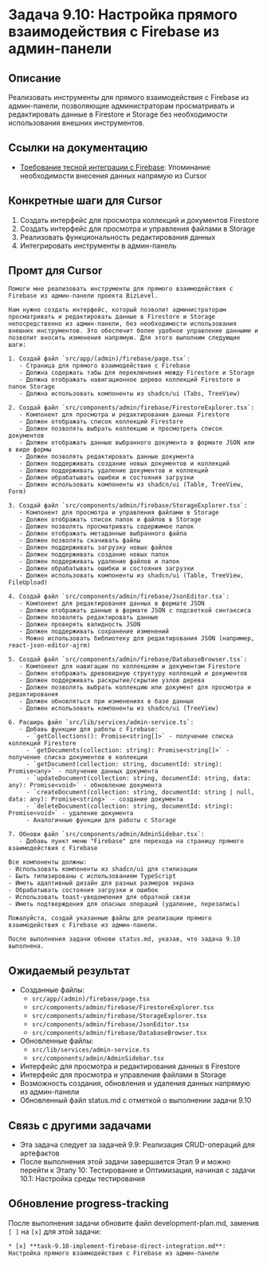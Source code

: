 # Задача 9.10: Настройка прямого взаимодействия с Firebase из админ-панели

## Описание
Реализовать инструменты для прямого взаимодействия с Firebase из админ-панели, позволяющие администраторам просматривать и редактировать данные в Firestore и Storage без необходимости использования внешних инструментов.

## Ссылки на документацию
- [Требование тесной интеграции с Firebase](../paste.txt): Упоминание необходимости внесения данных напрямую из Cursor

## Конкретные шаги для Cursor
1. Создать интерфейс для просмотра коллекций и документов Firestore
2. Создать интерфейс для просмотра и управления файлами в Storage
3. Реализовать функциональность редактирования данных
4. Интегрировать инструменты в админ-панель

## Промт для Cursor
```
Помоги мне реализовать инструменты для прямого взаимодействия с Firebase из админ-панели проекта BizLevel.

Нам нужно создать интерфейс, который позволит администраторам просматривать и редактировать данные в Firestore и Storage непосредственно из админ-панели, без необходимости использования внешних инструментов. Это обеспечит более удобное управление данными и позволит вносить изменения напрямую. Для этого выполним следующие шаги:

1. Создай файл `src/app/(admin)/firebase/page.tsx`:
   - Страница для прямого взаимодействия с Firebase
   - Должна содержать табы для переключения между Firestore и Storage
   - Должна отображать навигационное дерево коллекций Firestore и папок Storage
   - Должна использовать компоненты из shadcn/ui (Tabs, TreeView)

2. Создай файл `src/components/admin/firebase/FirestoreExplorer.tsx`:
   - Компонент для просмотра и редактирования данных Firestore
   - Должен отображать список коллекций Firestore
   - Должен позволять выбрать коллекцию и просмотреть список документов
   - Должен отображать данные выбранного документа в формате JSON или в виде формы
   - Должен позволять редактировать данные документа
   - Должен поддерживать создание новых документов и коллекций
   - Должен поддерживать удаление документов и коллекций
   - Должен обрабатывать ошибки и состояния загрузки
   - Должен использовать компоненты из shadcn/ui (Table, TreeView, Form)

3. Создай файл `src/components/admin/firebase/StorageExplorer.tsx`:
   - Компонент для просмотра и управления файлами в Storage
   - Должен отображать список папок и файлов в Storage
   - Должен позволять просматривать содержимое папок
   - Должен отображать метаданные выбранного файла
   - Должен позволять скачивать файлы
   - Должен поддерживать загрузку новых файлов
   - Должен поддерживать создание новых папок
   - Должен поддерживать удаление файлов и папок
   - Должен обрабатывать ошибки и состояния загрузки
   - Должен использовать компоненты из shadcn/ui (Table, TreeView, FileUpload)

4. Создай файл `src/components/admin/firebase/JsonEditor.tsx`:
   - Компонент для редактирования данных в формате JSON
   - Должен отображать данные в формате JSON с подсветкой синтаксиса
   - Должен позволять редактировать данные
   - Должен проверять валидность JSON
   - Должен поддерживать сохранение изменений
   - Можно использовать библиотеку для редактирования JSON (например, react-json-editor-ajrm)

5. Создай файл `src/components/admin/firebase/DatabaseBrowser.tsx`:
   - Компонент для навигации по коллекциям и документам Firestore
   - Должен отображать древовидную структуру коллекций и документов
   - Должен поддерживать раскрытие/скрытие узлов дерева
   - Должен позволять выбрать коллекцию или документ для просмотра и редактирования
   - Должен обновляться при изменениях в базе данных
   - Должен использовать компоненты из shadcn/ui (TreeView)

6. Расширь файл `src/lib/services/admin-service.ts`:
   - Добавь функции для работы с Firebase:
     - `getCollections(): Promise<string[]>` - получение списка коллекций Firestore
     - `getDocuments(collection: string): Promise<string[]>` - получение списка документов в коллекции
     - `getDocument(collection: string, documentId: string): Promise<any>` - получение данных документа
     - `updateDocument(collection: string, documentId: string, data: any): Promise<void>` - обновление документа
     - `createDocument(collection: string, documentId: string | null, data: any): Promise<string>` - создание документа
     - `deleteDocument(collection: string, documentId: string): Promise<void>` - удаление документа
     - Аналогичные функции для работы с Storage

7. Обнови файл `src/components/admin/AdminSidebar.tsx`:
   - Добавь пункт меню "Firebase" для перехода на страницу прямого взаимодействия с Firebase

Все компоненты должны:
- Использовать компоненты из shadcn/ui для стилизации
- Быть типизированы с использованием TypeScript
- Иметь адаптивный дизайн для разных размеров экрана
- Обрабатывать состояния загрузки и ошибок
- Использовать toast-уведомления для обратной связи
- Иметь подтверждения для опасных операций (удаление, перезапись)

Пожалуйста, создай указанные файлы для реализации прямого взаимодействия с Firebase из админ-панели.

После выполнения задачи обнови status.md, указав, что задача 9.10 выполнена.
```

## Ожидаемый результат
- Созданные файлы:
  - `src/app/(admin)/firebase/page.tsx`
  - `src/components/admin/firebase/FirestoreExplorer.tsx`
  - `src/components/admin/firebase/StorageExplorer.tsx`
  - `src/components/admin/firebase/JsonEditor.tsx`
  - `src/components/admin/firebase/DatabaseBrowser.tsx`
- Обновленные файлы:
  - `src/lib/services/admin-service.ts`
  - `src/components/admin/AdminSidebar.tsx`
- Интерфейс для просмотра и редактирования данных в Firestore
- Интерфейс для просмотра и управления файлами в Storage
- Возможность создания, обновления и удаления данных напрямую из админ-панели
- Обновленный файл status.md с отметкой о выполнении задачи 9.10

## Связь с другими задачами
- Эта задача следует за задачей 9.9: Реализация CRUD-операций для артефактов
- После выполнения этой задачи завершается Этап 9 и можно перейти к Этапу 10: Тестирование и Оптимизация, начиная с задачи 10.1: Настройка среды тестирования

## Обновление progress-tracking
После выполнения задачи обновите файл development-plan.md, заменив `[ ]` на `[x]` для этой задачи:
```
* [x] **task-9.10-implement-firebase-direct-integration.md**: Настройка прямого взаимодействия с Firebase из админ-панели
```
